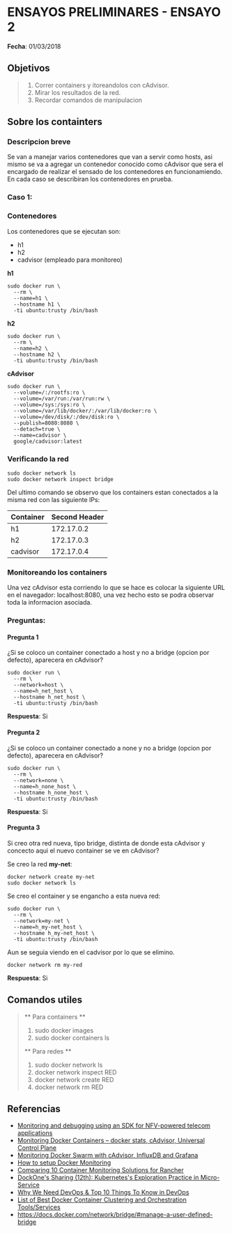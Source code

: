 # ENSAYOS PRELIMINARES - ENSAYO 2

**Fecha**: 01/03/2018

## Objetivos

> 1. Correr containers y itoreandolos con cAdvisor.
> 2. Mirar los resultados de la red.
> 3. Recordar comandos de manipulacion

## Sobre los containters

### Descripcion breve
Se van a manejar varios contenedores que van a servir como hosts, asi mismo se va a agregar un contenedor conocido como cAdvisor que sera el encargado de realizar el sensado de los contenedores en funcionamiendo. En cada caso se describiran los contenedores en prueba.


### Caso 1: 

### Contenedores

Los contenedores que se ejecutan son:
* h1
* h2
* cadvisor (empleado para monitoreo)

**h1**

```
sudo docker run \
  --rm \
  --name=h1 \
  --hostname h1 \
  -ti ubuntu:trusty /bin/bash
```

**h2**

```
sudo docker run \
  --rm \
  --name=h2 \
  --hostname h2 \
  -ti ubuntu:trusty /bin/bash
```

**cAdvisor**

```
sudo docker run \
  --volume=/:/rootfs:ro \
  --volume=/var/run:/var/run:rw \
  --volume=/sys:/sys:ro \
  --volume=/var/lib/docker/:/var/lib/docker:ro \
  --volume=/dev/disk/:/dev/disk:ro \
  --publish=8080:8080 \
  --detach=true \
  --name=cadvisor \
  google/cadvisor:latest
```

### Verificando la red

```
sudo docker network ls
sudo docker network inspect bridge
```

Del ultimo comando se observo que los containers estan conectados a la misma red con las siguiente IPs:

| Container  | Second Header |
| ------------- | ------------- |
| h1  | 172.17.0.2  |
| h2  | 172.17.0.3  |
| cadvisor  | 172.17.0.4  |

### Monitoreando los containers

Una vez cAdvisor esta corriendo lo que se hace es colocar la siguiente URL en el navegador: localhost:8080, una vez hecho esto se podra observar toda la informacion asociada.

### Preguntas:

#### Pregunta 1  
¿Si se coloco un container conectado a host y no a bridge (opcion por defecto), aparecera en cAdvisor?

```
sudo docker run \
  --rm \
  --network=host \
  --name=h_net_host \
  --hostname h_net_host \
  -ti ubuntu:trusty /bin/bash
```

**Respuesta**: Si

#### Pregunta 2 
¿Si se coloco un container conectado a none y no a bridge (opcion por defecto), aparecera en cAdvisor?

```
sudo docker run \
  --rm \
  --network=none \
  --name=h_none_host \
  --hostname h_none_host \
  -ti ubuntu:trusty /bin/bash
```

**Respuesta**: Si


#### Pregunta 3

Si creo otra red nueva, tipo bridge, distinta de donde esta cAdvisor y concecto aqui el nuevo container se ve en cAdvisor?  

Se creo la red **my-net**:
```
docker network create my-net
sudo docker network ls
```

Se creo el container y se engancho a esta nueva red:

```
sudo docker run \
  --rm \
  --network=my-net \
  --name=h_my-net_host \
  --hostname h_my-net_host \
  -ti ubuntu:trusty /bin/bash
```

Aun se seguia viendo en el cadvisor por lo que se elimino.

```
docker network rm my-red
```

**Respuesta**: Si

## Comandos utiles

> ** Para containers **
> 1. sudo docker images
> 2. sudo docker containers ls
>
> ** Para redes **
> 1. sudo docker network ls
> 2. docker network inspect RED
> 3. docker network create RED
> 4. docker network rm RED

## Referencias
 
* [Monitoring and debugging using an SDK for NFV-powered telecom applications](https://biblio.ugent.be/publication/8521281/file/8521284.pdf)
* [Monitoring Docker Containers – docker stats, cAdvisor, Universal Control Plane](https://blog.couchbase.com/monitoring-docker-containers-docker-stats-cadvisor-universal-control-plane/)
* [Monitoring Docker Swarm with cAdvisor, InfluxDB and Grafana](tps://botleg.com/stories/monitoring-docker-swarm-with-cadvisor-influxdb-and-grafana/)
* [How to setup Docker Monitoring](https://www.brianchristner.io/how-to-setup-docker-monitoring/)
* [Comparing 10 Container Monitoring Solutions for Rancher](http://rancher.com/comparing-10-container-monitoring-solutions-rancher/)
* [DockOne's Sharing (12th): Kubernetes's Exploration Practice in Micro-Service](http://www.dockermall.com/dockones-sharing-12th-kubernetess-exploration-practice-in-micro-service/)
* [Why We Need DevOps & Top 10 Things To Know in DevOps](https://www.xenonstack.com/blog/devops/top-10-things-to-know-in-devops)
* [List of Best Docker Container Clustering and Orchestration Tools/Services](https://devopscube.com/docker-container-clustering-tools/)
* https://docs.docker.com/network/bridge/#manage-a-user-defined-bridge
